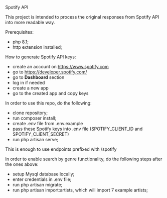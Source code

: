 Spotify API

This project is intended to process the original responses from Spotify API
into more readable way.

Prerequisites:
 - php 8.1;
 - http extension installed;

How to generate Spotify API keys:
 - create an account on https://www.spotify.com
 - go to https://developer.spotify.com/
 - go to **Dashboard** section
 - log in if needed
 - create a new app
 - go to the created app and copy keys

In order to use this repo, do the following:

- clone repository;
- run composer install;
- create .env file from .env.example
- pass these Spotify keys into .env file (SPOTIFY_CLIENT_ID and SPOTIFY_CLIENT_SECRET)
- run php artisan serve;

This is enough to use endpoints prefixed with /spotify

In order to enable search by genre functionality, do the following steps after the ones above:

- setup Mysql database locally;
- enter credentials in .env file;
- run php artisan migrate;
- run php artisan import:artists, which will import 7 example artists;


